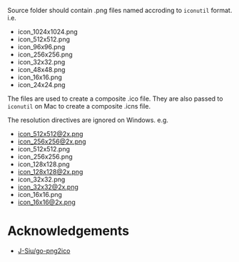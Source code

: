 Source folder should contain .png files named accroding to `iconutil` format. i.e.

* icon_1024x1024.png
* icon_512x512.png
* icon_96x96.png
* icon_256x256.png
* icon_32x32.png
* icon_48x48.png
* icon_16x16.png
* icon_24x24.png

The files are used to create a composite .ico file. They are also passed to `iconutil` on Mac to create a composite .icns file.

The resolution directives are ignored on Windows. e.g.

* icon_512x512@2x.png
* icon_256x256@2x.png
* icon_512x512.png
* icon_256x256.png
* icon_128x128.png
* icon_128x128@2x.png
* icon_32x32.png
* icon_32x32@2x.png
* icon_16x16.png
* icon_16x16@2x.png

# Acknowledgements

* [J-Siu/go-png2ico](https://github.com/J-Siu/go-png2ico)
